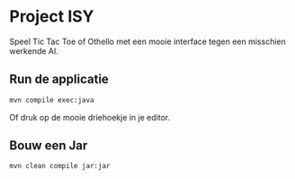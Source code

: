 # Project ISY

Speel Tic Tac Toe of Othello met een mooie interface tegen een misschien
werkende AI.

## Run de applicatie

```bash
mvn compile exec:java
```

Of druk op de mooie driehoekje in je editor.

## Bouw een Jar

```bash
mvn clean compile jar:jar
```
